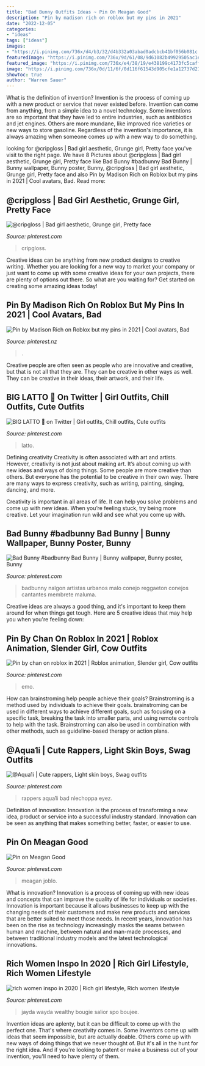 ```yaml
---
title: "Bad Bunny Outfits Ideas ~ Pin On Meagan Good"
description: "Pin by madison rich on roblox but my pins in 2021"
date: "2022-12-05"
categories:
- "ideas"
tags: ["ideas"]
images:
- "https://i.pinimg.com/736x/d4/b3/32/d4b332a03abad0adcbcb41bf056b081c.jpg"
featuredImage: "https://i.pinimg.com/736x/9d/61/08/9d61082b49929505ac1e343508fbe9ef.jpg"
featured_image: "https://i.pinimg.com/736x/e4/38/19/e438199c4173fc5caff18c1a6fed8ecc.jpg"
image: "https://i.pinimg.com/736x/0d/11/6f/0d116f61543d905cfe1a12737d21485f.jpg"
ShowToc: true
author: "Warren Sauer"
---
```



What is the definition of invention?
Invention is the process of coming up with a new product or service that never existed before. Invention can come from anything, from a simple idea to a novel technology. Some inventions are so important that they have led to entire industries, such as antibiotics and jet engines. Others are more mundane, like improved rice varieties or new ways to store gasoline. Regardless of the invention's importance, it is always amazing when someone comes up with a new way to do something.

	

		
looking for @cripgloss | Bad girl aesthetic, Grunge girl, Pretty face you've visit to the right page. We have 8 Pictures about @cripgloss | Bad girl aesthetic, Grunge girl, Pretty face like Bad Bunny #badbunny Bad Bunny | Bunny wallpaper, Bunny poster, Bunny, @cripgloss | Bad girl aesthetic, Grunge girl, Pretty face and also Pin by Madison Rich on Roblox but my pins in 2021 | Cool avatars, Bad. Read more:
		
    
## @cripgloss | Bad Girl Aesthetic, Grunge Girl, Pretty Face

<img loading=lazy src="https://i.pinimg.com/736x/d9/5d/05/d95d05aa27185c8de6046cc09b2a00d1.jpg" onerror="this.onerror=null;this.src='https://tse1.mm.bing.net/th?id=OIP.xv-3VfyGeiYvkYjFjMI5ywHaKk&amp;pid=15.1';" alt="@cripgloss | Bad girl aesthetic, Grunge girl, Pretty face">

_Source: pinterest.com_

>cripgloss. 

	

Creative ideas can be anything from new product designs to creative writing. Whether you are looking for a new way to market your company or just want to come up with some creative ideas for your own projects, there are plenty of options out there. So what are you waiting for? Get started on creating some amazing ideas today!

    
## Pin By Madison Rich On Roblox But My Pins In 2021 | Cool Avatars, Bad

<img loading=lazy src="https://i.pinimg.com/736x/d4/b3/32/d4b332a03abad0adcbcb41bf056b081c.jpg" onerror="this.onerror=null;this.src='https://tse4.mm.bing.net/th?id=OIP.Yq0hRNfpQVjzdA052qlwsQHaO0&amp;pid=15.1';" alt="Pin by Madison Rich on Roblox but my pins in 2021 | Cool avatars, Bad">

_Source: pinterest.nz_

>. 

	

Creative people are often seen as people who are innovative and creative, but that is not all that they are. They can be creative in other ways as well. They can be creative in their ideas, their artwork, and their life.

    
## BIG LATTO 🎰 On Twitter | Girl Outfits, Chill Outfits, Cute Outfits

<img loading=lazy src="https://i.pinimg.com/736x/d8/be/8a/d8be8ab8ec2f2a6846342e4c4b703cb8.jpg" onerror="this.onerror=null;this.src='https://tse3.mm.bing.net/th?id=OIP.pI-HZwIUReJckVUldN2fFgHaLH&amp;pid=15.1';" alt="BIG LATTO 🎰 on Twitter | Girl outfits, Chill outfits, Cute outfits">

_Source: pinterest.com_

>latto. 

	

Defining creativity
Creativity is often associated with art and artists. However, creativity is not just about making art. It’s about coming up with new ideas and ways of doing things.
Some people are more creative than others. But everyone has the potential to be creative in their own way. There are many ways to express creativity, such as writing, painting, singing, dancing, and more.

Creativity is important in all areas of life. It can help you solve problems and come up with new ideas. When you’re feeling stuck, try being more creative. Let your imagination run wild and see what you come up with.

    
## Bad Bunny #badbunny Bad Bunny | Bunny Wallpaper, Bunny Poster, Bunny

<img loading=lazy src="https://i.pinimg.com/736x/9d/61/08/9d61082b49929505ac1e343508fbe9ef.jpg" onerror="this.onerror=null;this.src='https://tse2.mm.bing.net/th?id=OIP.v3x90wTobnnKE-j3VU_HxwHaNK&amp;pid=15.1';" alt="Bad Bunny #badbunny Bad Bunny | Bunny wallpaper, Bunny poster, Bunny">

_Source: pinterest.com_

>badbunny nalgon artistas urbanos malo conejo reggaeton conejos cantantes membrete maluma. 

	

Creative ideas are always a good thing, and it's important to keep them around for when things get tough. Here are 5 creative ideas that may help you when you're feeling down: 

    
## Pin By Chan On Roblox In 2021 | Roblox Animation, Slender Girl, Cow Outfits

<img loading=lazy src="https://i.pinimg.com/736x/0d/11/6f/0d116f61543d905cfe1a12737d21485f.jpg" onerror="this.onerror=null;this.src='https://tse3.mm.bing.net/th?id=OIP.KAYN6Dg5aXKmmti5ZfzyAgHaOT&amp;pid=15.1';" alt="Pin by chan on roblox in 2021 | Roblox animation, Slender girl, Cow outfits">

_Source: pinterest.com_

>emo. 

	

How can brainstroming help people achieve their goals?
Brainstroming is a method used by individuals to achieve their goals. brainstroming can be used in different ways to achieve different goals, such as focusing on a specific task, breaking the task into smaller parts, and using remote controls to help with the task. Brainstroming can also be used in combination with other methods, such as guideline-based therapy or action plans.

    
## @Aqua1i | Cute Rappers, Light Skin Boys, Swag Outfits

<img loading=lazy src="https://i.pinimg.com/736x/f8/2b/85/f82b85611cdd7ec2e55246b8ecbbfa6e.jpg" onerror="this.onerror=null;this.src='https://tse3.mm.bing.net/th?id=OIP.WumomZR6fpBME0G4SIekgwHaJ8&amp;pid=15.1';" alt="@Aqua1i | Cute rappers, Light skin boys, Swag outfits">

_Source: pinterest.com_

>rappers aqua1i bad nlechoppa eyez. 

	

Definition of innovation:
Innovation is the process of transforming a new idea, product or service into a successful industry standard. Innovation can be seen as anything that makes something better, faster, or easier to use.

    
## Pin On Meagan Good

<img loading=lazy src="https://i.pinimg.com/736x/e4/38/19/e438199c4173fc5caff18c1a6fed8ecc.jpg" onerror="this.onerror=null;this.src='https://tse1.mm.bing.net/th?id=OIP.ktq4If3iCAu0dvnhZW-joQHaLu&amp;pid=15.1';" alt="Pin on Meagan Good">

_Source: pinterest.com_

>meagan joblo. 

	

What is innovation?
Innovation is a process of coming up with new ideas and concepts that can improve the quality of life for individuals or societies. Innovation is important because it allows businesses to keep up with the changing needs of their customers and make new products and services that are better suited to meet those needs. In recent years, innovation has been on the rise as technology increasingly masks the seams between human and machine, between natural and man-made processes, and between traditional industry models and the latest technological innovations.

    
## Rich Women Inspo In 2020 | Rich Girl Lifestyle, Rich Women Lifestyle

<img loading=lazy src="https://i.pinimg.com/736x/f2/71/e7/f271e795bef0fbbcfdf18b5fd8ee7d3b.jpg" onerror="this.onerror=null;this.src='https://tse3.mm.bing.net/th?id=OIP.EfMDBEPRrCAdGtuln9wruQHaLq&amp;pid=15.1';" alt="rich women inspo in 2020 | Rich girl lifestyle, Rich women lifestyle">

_Source: pinterest.com_

>jayda wayda wealthy bougie salior spo boujee. 

	

Invention ideas are aplenty, but it can be difficult to come up with the perfect one. That's where creativity comes in. Some inventors come up with ideas that seem impossible, but are actually doable. Others come up with new ways of doing things that we never thought of. But it's all in the hunt for the right idea. And if you're looking to patent or make a business out of your invention, you'll need to have plenty of them.

